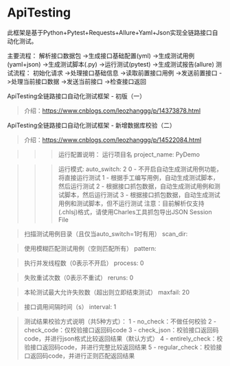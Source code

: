 # ApiTesting
此框架是基于Python+Pytest+Requests+Allure+Yaml+Json实现全链路接口自动化测试。

主要流程：
解析接口数据包 ->生成接口基础配置(yml) ->生成测试用例(yaml+json) ->生成测试脚本(.py) ->运行测试(pytest) ->生成测试报告(allure)
测试流程：
初始化请求 ->处理接口基础信息 ->读取前置接口用例 ->发送前置接口 ->处理当前接口数据 ->发送当前接口  ->检查接口返回

ApiTesting全链路接口自动化测试框架 - 初版（一）
> 介绍：https://www.cnblogs.com/leozhanggg/p/14373878.html

ApiTesting全链路接口自动化测试框架 - 新增数据库校验（二）
> 介绍：https://www.cnblogs.com/leozhanggg/p/14522084.html


>>>运行配置说明：
> 运行项目名
project_name: PyDemo

>>> 运行模式:
auto_switch: 2
0 - 不开启自动生成测试用例功能，将直接运行测试
1 - 根据手工编写用例，自动生成测试脚本，然后运行测试
2 - 根据接口抓包数据，自动生成测试用例和测试脚本，然后运行测试
3 - 根据接口抓包数据，自动生成测试用例和测试脚本，但不运行测试
注意：目前解析仅支持(.chlsj)格式，请使用Charles工具抓包导出JSON Session File

> 扫描测试用例目录（且仅当auto_switch=1时有用）
scan_dir:

> 使用模糊匹配测试用例（空则匹配所有）
pattern:

> 执行并发线程数（0表示不开启）
process: 0

> 失败重试次数（0表示不重试）
reruns: 0

> 本轮测试最大允许失败数（超出则立即结束测试）
maxfail: 20

> 接口调用间隔时间（s）
interval: 1

> 测试结果校验方式说明（共5种方式）：
1 - no_check：不做任何校验
2 - check_code：仅校验接口返回码code
3 - check_json：校验接口返回码code，并进行json格式比较返回结果（默认方式）
4 - entirely_check：校验接口返回码code，并进行完整比较返回结果
5 - regular_check：校验接口返回码code，并进行正则匹配返回结果
